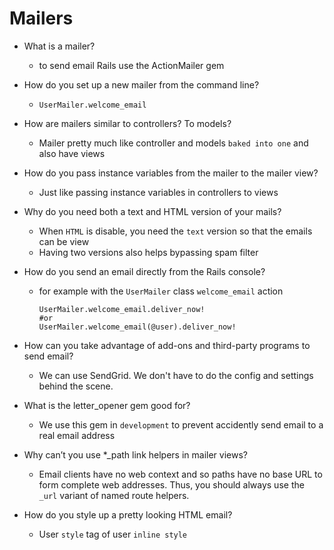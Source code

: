 # Mailers

* What is a mailer?
  - to send email Rails use the ActionMailer gem

* How do you set up a new mailer from the command line?
  - `UserMailer.welcome_email`

* How are mailers similar to controllers? To models?
  - Mailer pretty much like controller and models `baked into one` and also have views

* How do you pass instance variables from the mailer to the mailer view?
  - Just like passing instance variables in controllers to views

* Why do you need both a text and HTML version of your mails?
  - When `HTML` is disable, you need the `text` version so that the emails can be view
  - Having two versions also helps bypassing spam filter

* How do you send an email directly from the Rails console?
  - for example with the `UserMailer` class `welcome_email` action
    ```
    UserMailer.welcome_email.deliver_now!
    #or
    UserMailer.welcome_email(@user).deliver_now!
    ```

* How can you take advantage of add-ons and third-party programs to send email?
  - We can use SendGrid. We don't have to do the config and settings behind the scene.

* What is the letter_opener gem good for?
  - We use this gem in `development` to prevent accidently send email to a real email address

* Why can’t you use *_path link helpers in mailer views?
  - Email clients have no web context and so paths have no base URL to form complete web addresses. Thus, you should always use the `_url` variant of named route helpers.

* How do you style up a pretty looking HTML email?
  - User `style` tag of user `inline style`